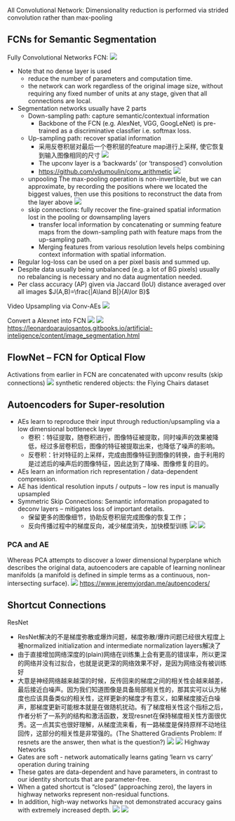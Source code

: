 All Convolutional Network: 
Dimensionality reduction is performed via strided convolution rather than max-pooling
## FCNs for Semantic Segmentation
Fully Convolutional Networks
FCN:
![](images/fcn.png)
* Note that no dense layer is used
    * reduce the number of parameters and computation time.
    * the network can work regardless of the original image size, without requiring any fixed number of units at any stage, given that all connections are local.
* Segmentation networks usually have 2 parts
    * Down-sampling path: capture semantic/contextual information
        * Backbone of the FCN (e.g. AlexNet, VGG, GoogLeNet) is pre-trained as a discriminative classfier i.e. softmax loss.
    * Up-sampling path: recover spatial information
        * 采用反卷积层对最后一个卷积层的feature map进行上采样, 使它恢复到输入图像相同的尺寸
        ![](images/fcn_semantic.png)
        * The upconv layer is a ‘backwards’ (or ‘transposed’) convolution
        * https://github.com/vdumoulin/conv_arithmetic
        ![](\images\upconv.png)
    * unpooling
    The max-pooling operation is non-invertible, but we can approximate, by recording the positions where we located the biggest values, then use this positions to reconstruct the data from the layer above
    ![](\images\unpooling.png)
    * skip connections: fully recover the fine-grained spatial information lost in the pooling or downsampling layers 
        * transfer local information by concatenating or summing feature maps from the down-sampling path with feature maps from the up-sampling path. 
        * Merging features from various resolution levels helps combining context information with spatial information.
* Regular log-loss can be used on a per pixel basis and summed up.
* Despite data usually being unbalanced (e.g. a lot of BG pixels) usually no rebalancing is necessary and no data augmentation needed.
* Per class accuracy (AP) given via Jaccard (IoU) distance averaged over all images $J(A,B)=\frac{|A\land B|}{A\lor B}$

Video Upsampling via Conv-AEs
![](images\video.png)

Convert a Alexnet into FCN
![](images\fcn1.png)
![](images\fcn2.png)
https://leonardoaraujosantos.gitbooks.io/artificial-inteligence/content/image_segmentation.html
## FlowNet – FCN for Optical Flow
Activations from earlier in FCN are concatenated with upconv results (skip connections)
![](images/flownet.png)
synthetic rendered objects: the Flying Chairs dataset
## Autoencoders for Super-resolution
* AEs learn to reproduce their input through reduction/upsampling via a low dimensional bottleneck layer
    * 卷积：特征提取，随卷积进行，图像特征被提取，同时噪声的效果被降低，经过多层卷积后，图像的特征被提取出来，也降低了噪声的影响。
    * 反卷积：针对特征的上采样，完成由图像特征到图像的转换，由于利用的是过滤后的噪声后的图像特征，因此达到了降噪、图像修复的目的。
* AEs learn an information rich representation / data-dependent compression.
* AE has identical resolution inputs / outputs – low res input is manually upsampled
* Symmetric Skip Connections: Semantic information propagated to deconv layers – mitigates loss of important details. 
    * 保留更多的图像细节，协助反卷积层完成图像的恢复工作；
    * 反向传播过程中的梯度反向，减少梯度消失，加快模型训练
![](images/ae.png)
![](images/symmetric_skip.png)

### PCA and AE
Whereas PCA attempts to discover a lower dimensional hyperplane which describes the original data, autoencoders are capable of learning nonlinear manifolds (a manifold is defined in simple terms as a continuous, non-intersecting surface).
![](images/pca_ae.png)
https://www.jeremyjordan.me/autoencoders/


## Shortcut Connections 
ResNet
* ResNet解决的不是梯度弥散或爆炸问题，梯度弥散/爆炸问题已经很大程度上被normalized initialization  and intermediate normalization layers解决了
* 由于直接增加网络深度的(plain)网络在训练集上会有更高的错误率，所以更深的网络并没有过拟合，也就是说更深的网络效果不好，是因为网络没有被训练好
* 大意是神经网络越来越深的时候，反传回来的梯度之间的相关性会越来越差，最后接近白噪声。因为我们知道图像是具备局部相关性的，那其实可以认为梯度也应该具备类似的相关性，这样更新的梯度才有意义，如果梯度接近白噪声，那梯度更新可能根本就是在做随机扰动。有了梯度相关性这个指标之后，作者分析了一系列的结构和激活函数，发现resnet在保持梯度相关性方面很优秀。这一点其实也很好理解，从梯度流来看，有一路梯度是保持原样不动地往回传，这部分的相关性是非常强的。(The Shattered Gradients Problem: If resnets are the answer, then what is the question?)
![](images/residul_block.png)
![](images/residul_block_practice.png)
Highway Networks
* Gates are soft - network automatically learns gating ‘learn vs carry’ operation during training
* These gates are data-dependent and have parameters, in contrast to our identity shortcuts that are parameter-free. 
* When a gated shortcut is “closed” (approaching zero), the layers in highway networks represent non-residual functions.  
* In addition, high-way networks have not demonstrated accuracy gains with extremely increased depth.
![](\images\highway1.png)
![](\images\highway.png)